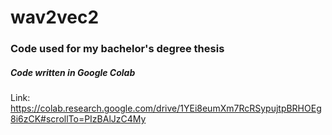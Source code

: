 # wav2vec2
### Code used for my bachelor's degree thesis
##### Code written in Google Colab
Link: https://colab.research.google.com/drive/1YEi8eumXm7RcRSypujtpBRHOEg8i6zCK#scrollTo=PIzBAlJzC4My
